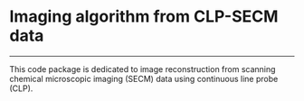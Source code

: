 # Imaging algorithm from CLP-SECM data
---
This code package is dedicated to image reconstruction from scanning chemical microscopic imaging (SECM) data using continuous line probe (CLP).
